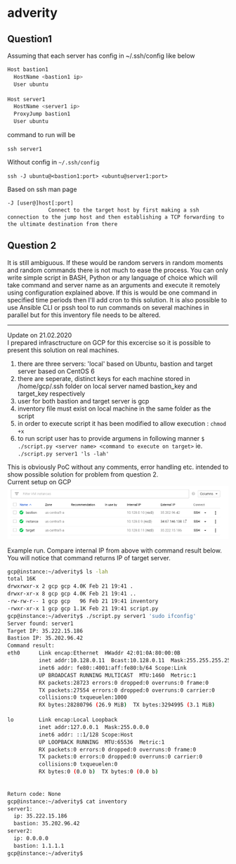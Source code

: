 # adverity

## Question1
Assuming that each server has config in ~/.ssh/config like below

```bash
Host bastion1
  HostName <bastion1 ip>
  User ubuntu

Host server1
  HostName <server1 ip>
  ProxyJump bastion1
  User ubuntu
```
command to run will be

`ssh server1`

Without config in `~/.ssh/config`

`ssh -J ubuntu@<bastion1:port> <ubuntu@server1:port>`  

Based on ssh man page

```
-J [user@]host[:port]
             Connect to the target host by first making a ssh connection to the jump host and then establishing a TCP forwarding to the ultimate destination from there
```


## Question 2
It is still ambiguous. If these would be random servers in random moments and random commands there is not much to ease the process. You can only write simple script in BASH, Python or any language of choice which will take command and server name as an arguments and execute it remotely using configuration explained above.
If this is would be one command in specified time periods then I'll add cron to this solution.
It is also possible to use Ansible CLI or pssh tool to run commands on several machines in parallel but for this inventory file needs to be altered.

---

Update on 21.02.2020  
I prepared infrasctructure on GCP for this excercise so it is possible to present this solution on real machines.
1) there are three servers: 'local' based on Ubuntu, bastion and target server based on CentOS 6
2) there are seperate, distinct keys for each machine stored in /home/gcp/.ssh folder on local server named bastion_key and target_key respectively
3) user for both bastion and target server is gcp
4) inventory file must exist on local machine in the same folder as the script
5) in order to execute script it has been modified to allow execution : `chmod +x`
6) to run script user has to provide argumens in following manner `$ ./script.py <server name> <command to execute on target>` ie. `./script.py server1 'ls -lah'`

This is obviously PoC without any comments, error handling etc. intended to show possible solution for problem from question 2.  
Current setup on GCP
![GCP inventory](gcp_servers.png?raw=true "Title")
  
Example run. Compare internal IP from above with command result below. You will notice that command returns IP of target server.

```bash
gcp@instance:~/adverity$ ls -lah
total 16K
drwxrwxr-x 2 gcp gcp 4.0K Feb 21 19:41 .
drwxr-xr-x 8 gcp gcp 4.0K Feb 21 19:41 ..
-rw-rw-r-- 1 gcp gcp   96 Feb 21 19:41 inventory
-rwxr-xr-x 1 gcp gcp 1.1K Feb 21 19:41 script.py
gcp@instance:~/adverity$ ./script.py server1 'sudo ifconfig'
Server found: server1
Target IP: 35.222.15.186
Bastion IP: 35.202.96.42
Command result:
eth0      Link encap:Ethernet  HWaddr 42:01:0A:80:00:0B  
          inet addr:10.128.0.11  Bcast:10.128.0.11  Mask:255.255.255.255
          inet6 addr: fe80::4001:aff:fe80:b/64 Scope:Link
          UP BROADCAST RUNNING MULTICAST  MTU:1460  Metric:1
          RX packets:28723 errors:0 dropped:0 overruns:0 frame:0
          TX packets:27554 errors:0 dropped:0 overruns:0 carrier:0
          collisions:0 txqueuelen:1000 
          RX bytes:28280796 (26.9 MiB)  TX bytes:3294995 (3.1 MiB)

lo        Link encap:Local Loopback  
          inet addr:127.0.0.1  Mask:255.0.0.0
          inet6 addr: ::1/128 Scope:Host
          UP LOOPBACK RUNNING  MTU:65536  Metric:1
          RX packets:0 errors:0 dropped:0 overruns:0 frame:0
          TX packets:0 errors:0 dropped:0 overruns:0 carrier:0
          collisions:0 txqueuelen:0 
          RX bytes:0 (0.0 b)  TX bytes:0 (0.0 b)


Return code: None
gcp@instance:~/adverity$ cat inventory 
server1:
  ip: 35.222.15.186 
  bastion: 35.202.96.42
server2:
  ip: 0.0.0.0
  bastion: 1.1.1.1
gcp@instance:~/adverity$
```
